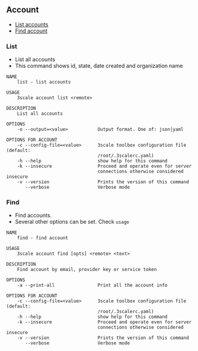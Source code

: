 ## Account

* [List accounts](#list)
* [Find account](#find)

### List

* List all accounts
* This command shows id, state, date created and organization name

```shell
NAME
    list - list accounts

USAGE
    3scale account list <remote>

DESCRIPTION
    List all accounts

OPTIONS
    -o --output=<value>           Output format. One of: json|yaml

OPTIONS FOR ACCOUNT
    -c --config-file=<value>      3scale toolbox configuration file (default:
                                  /root/.3scalerc.yaml)
    -h --help                     show help for this command
    -k --insecure                 Proceed and operate even for server
                                  connections otherwise considered insecure
    -v --version                  Prints the version of this command
       --verbose                  Verbose mode
```

### Find

* Find accounts. 
* Several other options can be set. Check `usage`

```shell
NAME
    find - find account

USAGE
    3scale account find [opts] <remote> <text>

DESCRIPTION
    Find account by email, provider key or service token

OPTIONS
    -a --print-all                Print all the account info

OPTIONS FOR ACCOUNT
    -c --config-file=<value>      3scale toolbox configuration file (default:
                                  /root/.3scalerc.yaml)
    -h --help                     show help for this command
    -k --insecure                 Proceed and operate even for server
                                  connections otherwise considered insecure
    -v --version                  Prints the version of this command
       --verbose                  Verbose mode
```

